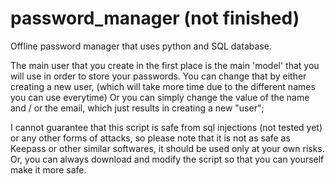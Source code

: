# password_manager (not finished)
Offline password manager that uses python and SQL database.

The main user that you create in the first place is the main 'model' that you will use in order to store your passwords.
You can change that by either creating a new user, (which will take more time due to the different names you can use everytime)
Or you can simply change the value of the name and / or the email, which just results in creating a new "user";

I cannot guarantee that this script is safe from sql injections (not tested yet) or any other forms of attacks, so please note that it is not as safe as
Keepass or other similar softwares, it should be used only at your own risks. Or, you can always download and modify the script so that you can yourself make it more safe.
